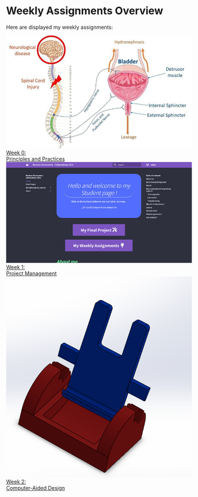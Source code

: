 # Weekly Assignments Overview


Here are displayed my weekly assignments:

<div class="GalleryBlockHeight">

  <div class="moduleContainer">
    <a href="./module00">
      <img src="./../img/mod00/neurogenicBladder.jpg" alt="Week 00">
      <div class="modulecontainerText"> Week 0: <br> Principles and Practices </div>
    </a>
  </div>

  <div class="moduleContainer">
    <a href="./module01">
      <img src="./../img/modulesGallery/mod01.jpg" alt="Week 01">
      <div class="modulecontainerText"> Week 1: <br> Project Management </div>
    </a>
  </div>

  <div class="moduleContainer">
    <a href="./module02">
      <img src="./../img/mod02/phoneHolder1.png" alt="Week 02">
      <div class="modulecontainerText"> Week 2: <br> Computer-Aided Design </div>
    </a>
  </div>


</div>
